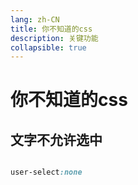 ```yaml
---
lang: zh-CN
title: 你不知道的css
description: 关键功能
collapsible: true
---
```

# 你不知道的css



## 文字不允许选中

~~~css

user-select:none

~~~

